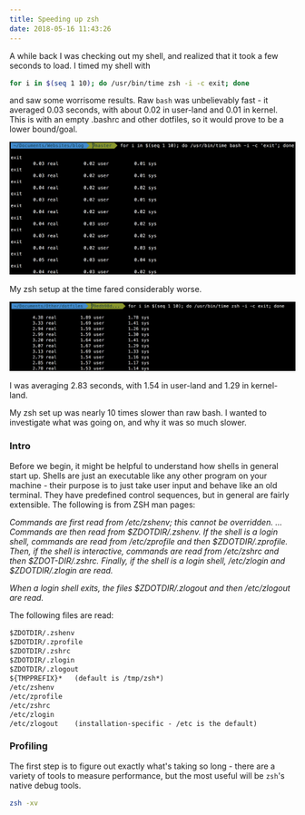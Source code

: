 ```yaml
---
title: Speeding up zsh
date: 2018-05-16 11:43:26
---
```


A while back I was checking out my shell, and realized that it took a few seconds to load. I timed my shell with 

```bash
for i in $(seq 1 10); do /usr/bin/time zsh -i -c exit; done
``` 

and saw some worrisome results. Raw `bash` was unbelievably fast - it averaged 0.03 seconds, with about 0.02 in user-land and 0.01 in kernel. This is with an empty .bashrc and other dotfiles, so it would prove to be a lower bound/goal.

<img src="/images/rawbash.png">

My zsh setup at the time fared considerably worse. 

<img src="/images/origzsh.png">

I was averaging 2.83 seconds, with 1.54 in user-land and 1.29 in kernel-land. 

My zsh set up was nearly 10 times slower than raw bash. I wanted to investigate what was going on, and why it was so much slower. 


### Intro

Before we begin, it might be helpful to understand how shells in general start up. Shells are just an executable like any other program on your machine - their purpose is to just take user input and behave like an old terminal. They have predefined control sequences, but in general are fairly extensible. The following is from ZSH man pages:

<i>Commands are first read from /etc/zshenv; this cannot be overridden. ... Commands are then read from $ZDOTDIR/.zshenv. If the shell is a login shell, commands are read from /etc/zprofile and then $ZDOTDIR/.zprofile. Then, if the shell is interactive, commands are read from /etc/zshrc and then $ZDOT-DIR/.zshrc. Finally, if the shell is a login shell, /etc/zlogin and $ZDOTDIR/.zlogin are read.</i>

<i>When a login shell exits, the files $ZDOTDIR/.zlogout and then /etc/zlogout are read.</i>

The following files are read:

```
$ZDOTDIR/.zshenv
$ZDOTDIR/.zprofile
$ZDOTDIR/.zshrc
$ZDOTDIR/.zlogin
$ZDOTDIR/.zlogout
${TMPPREFIX}*   (default is /tmp/zsh*)
/etc/zshenv
/etc/zprofile
/etc/zshrc
/etc/zlogin
/etc/zlogout    (installation-specific - /etc is the default)
```


### Profiling

The first step is to figure out exactly what's taking so long - there are a variety of tools to measure performance, but the most useful will be `zsh`'s native debug tools. 

```bash
zsh -xv
```
